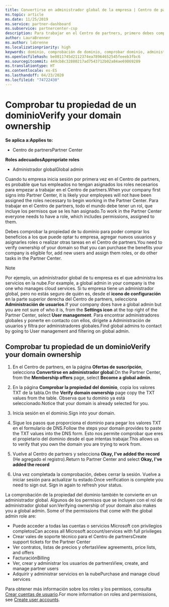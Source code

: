 ```yaml
---
title: Convertirse en administrador global de la empresa | Centro de partners
ms.topic: article
ms.date: 11/25/2019
ms.service: partner-dashboard
ms.subservice: partnercenter-csp
description: Para trabajar en el Centro de partners, primero debes comprobar la propiedad de tu dominio. Aprende a hacer esto y a convertirte en un administrador global que puede agregar usuarios.
author: LauraBrenner
ms.author: labrenne
ms.localizationpriority: high
keywords: dominio, comprobación de dominio, comprobar dominio, administrador global, roles de usuario, permisos
ms.openlocfilehash: be0811745d2112374ea78964652545feeeb3fbc6
ms.sourcegitcommit: 449cb8c32880217ad7543712b02a84ae69869289
ms.translationtype: HT
ms.contentlocale: es-ES
ms.lasthandoff: 04/23/2020
ms.locfileid: "74722430"
---
```

# <a name="verify-your-domain-ownership"></a><span data-ttu-id="02daa-105">Comprobar tu propiedad de un dominio</span><span class="sxs-lookup"><span data-stu-id="02daa-105">Verify your domain ownership</span></span>

<span data-ttu-id="02daa-106">**Se aplica a:**</span><span class="sxs-lookup"><span data-stu-id="02daa-106">**Applies to:**</span></span>

- <span data-ttu-id="02daa-107">Centro de partners</span><span class="sxs-lookup"><span data-stu-id="02daa-107">Partner Center</span></span>

<span data-ttu-id="02daa-108">**Roles adecuados**</span><span class="sxs-lookup"><span data-stu-id="02daa-108">**Appropriate roles**</span></span>

- <span data-ttu-id="02daa-109">Administrador global</span><span class="sxs-lookup"><span data-stu-id="02daa-109">Global admin</span></span>

<span data-ttu-id="02daa-110">Cuando tu empresa inicia sesión por primera vez en el Centro de partners, es probable que tus empleados no tengan asignados los roles necesarios para empezar a trabajar en el Centro de partners.</span><span class="sxs-lookup"><span data-stu-id="02daa-110">When your company first signs into Partner Center, it is likely your employees will not have been assigned the roles necessary to begin working in the Partner Center.</span></span> <span data-ttu-id="02daa-111">Para trabajar en el Centro de partners, todo el mundo debe tener un rol, que incluye los permisos que se les han asignado.</span><span class="sxs-lookup"><span data-stu-id="02daa-111">To work in the Partner Center everyone needs to have a role, which includes permissions, assigned to them.</span></span>  

<span data-ttu-id="02daa-112">Debes comprobar la propiedad de tu dominio para poder comprar los beneficios a los que puede optar tu empresa, agregar nuevos usuarios y asignarles roles o realizar otras tareas en el Centro de partners.</span><span class="sxs-lookup"><span data-stu-id="02daa-112">You need to verify ownership of your domain so that you can purchase the benefits your company is eligible for, add new users and assign them roles, or do other tasks in the Partner Center.</span></span> 

>[!Note]
><span data-ttu-id="02daa-113">Por ejemplo, un administrador global de tu empresa es el que administra los servicios en la nube.</span><span class="sxs-lookup"><span data-stu-id="02daa-113">For example, a global admin in your company is the one who manages cloud services.</span></span> <span data-ttu-id="02daa-114">Si tu empresa tiene un administrador global, pero no estás seguro de quién es, desde el **icono de configuración**  en la parte superior derecha del Centro de partners, selecciona **Administración de usuarios**.</span><span class="sxs-lookup"><span data-stu-id="02daa-114">If your company does have a global admin but you are not sure of who it is, from the **Settings icon** at the top right of the Partner Center, select **User management**.</span></span> <span data-ttu-id="02daa-115">Para encontrar administradores globales y ponerte en contacto con ellos, dirígete a Administración de usuarios y filtra por administradores globales.</span><span class="sxs-lookup"><span data-stu-id="02daa-115">Find global admins to contact by going to User management and filtering on global admin.</span></span>

## <a name="verify-your-domain-ownership"></a><span data-ttu-id="02daa-116">Comprobar tu propiedad de un dominio</span><span class="sxs-lookup"><span data-stu-id="02daa-116">Verify your domain ownership</span></span>

1. <span data-ttu-id="02daa-117">En el Centro de partners, en la página **Ofertas de suscripción**, selecciona **Convertirse en administrador global**.</span><span class="sxs-lookup"><span data-stu-id="02daa-117">On the Partner Center, from the **Membership offers** page, select **Become a global admin**.</span></span> 

2. <span data-ttu-id="02daa-118">En la página **Comprobar la propiedad del dominio**, copia los valores TXT de la tabla.</span><span class="sxs-lookup"><span data-stu-id="02daa-118">On the **Verify domain ownership** page copy the TXT values from the table.</span></span> <span data-ttu-id="02daa-119">Observa que tu dominio ya está seleccionado.</span><span class="sxs-lookup"><span data-stu-id="02daa-119">Notice that your domain is already selected for you.</span></span>

3. <span data-ttu-id="02daa-120">Inicia sesión en el dominio.</span><span class="sxs-lookup"><span data-stu-id="02daa-120">Sign into your domain.</span></span> 

4. <span data-ttu-id="02daa-121">Sigue los pasos que proporciona el dominio para pegar los valores TXT en el formulario de DNS.</span><span class="sxs-lookup"><span data-stu-id="02daa-121">Follow the steps your domain provides to paste the TXT values into the DNS form.</span></span>  <span data-ttu-id="02daa-122">Esto nos permite comprobar que eres el propietario del dominio desde el que intentas trabajar.</span><span class="sxs-lookup"><span data-stu-id="02daa-122">This allows us to verify that you own the domain you are trying to work from.</span></span>

5. <span data-ttu-id="02daa-123">Vuelve al Centro de partners y selecciona **Okay, I've added the record** (He agregado el registro).</span><span class="sxs-lookup"><span data-stu-id="02daa-123">Return to Partner Center and select **Okay, I've added the record**</span></span>

6. <span data-ttu-id="02daa-124">Una vez completada la comprobación, debes cerrar la sesión. Vuelve a iniciar sesión para actualizar tu estado.</span><span class="sxs-lookup"><span data-stu-id="02daa-124">Once verification is complete you need to sign out. Sign in again to refresh your status.</span></span> 

<span data-ttu-id="02daa-125">La comprobación de la propiedad del dominio también te convierte en un administrador global. Algunos de los permisos que se incluyen con el rol de administrador global son:</span><span class="sxs-lookup"><span data-stu-id="02daa-125">Verifying ownership of your domain also makes you a global admin. Some of the permissions that come with the global admin role are:</span></span>

- <span data-ttu-id="02daa-126">Puede acceder a todas las cuentas o servicios Microsoft con privilegios completos</span><span class="sxs-lookup"><span data-stu-id="02daa-126">Can access all Microsoft account/services with full privileges</span></span> 
- <span data-ttu-id="02daa-127">Crear vales de soporte técnico para el Centro de partners</span><span class="sxs-lookup"><span data-stu-id="02daa-127">Create support tickets for the Partner Center</span></span>
- <span data-ttu-id="02daa-128">Ver contratos, listas de precios y ofertas</span><span class="sxs-lookup"><span data-stu-id="02daa-128">View agreements, price lists, and offers</span></span>
- <span data-ttu-id="02daa-129">Facturación</span><span class="sxs-lookup"><span data-stu-id="02daa-129">Billing</span></span>
- <span data-ttu-id="02daa-130">Ver, crear y administrar los usuarios de partners</span><span class="sxs-lookup"><span data-stu-id="02daa-130">View, create, and manage partner users</span></span>
- <span data-ttu-id="02daa-131">Adquirir y administrar servicios en la nube</span><span class="sxs-lookup"><span data-stu-id="02daa-131">Purchase and manage cloud services</span></span>

<span data-ttu-id="02daa-132">Para obtener más información sobre los roles y los permisos, consulta [Crear cuentas de usuario](create-user-accounts-and-set-permissions.md).</span><span class="sxs-lookup"><span data-stu-id="02daa-132">For more information on roles and permissions, see [Create user accounts](create-user-accounts-and-set-permissions.md).</span></span> 